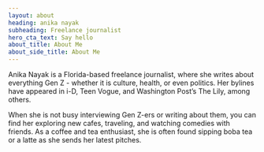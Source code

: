 ```yaml
---
layout: about
heading: anika nayak
subheading: Freelance journalist
hero_cta_text: Say hello
about_title: About Me
about_side_title: About Me
---
```

Anika Nayak is a Florida-based freelance journalist, where she writes about everything Gen Z - whether it is culture, health, or even politics. Her bylines have appeared in i-D, Teen Vogue, and Washington Post’s The Lily, among others.

When she is not busy interviewing Gen Z-ers or writing about them, you can find her exploring new cafes, traveling, and watching comedies with friends. As a coffee and tea enthusiast, she is often found sipping boba tea or a latte as she sends her latest pitches.